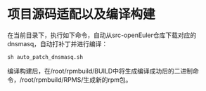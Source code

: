 # 项目源码适配以及编译构建
在当前目录下，执行如下命令，自动从src-openEuler仓库下载对应的dnsmasq，自动打补丁并进行编译：
```
sh auto_patch_dnsmasq.sh
```
编译构建后，在/root/rpmbuild/BUILD中将生成编译成功后的二进制命令，/root/rpmbuild/RPMS/生成新的rpm包。
